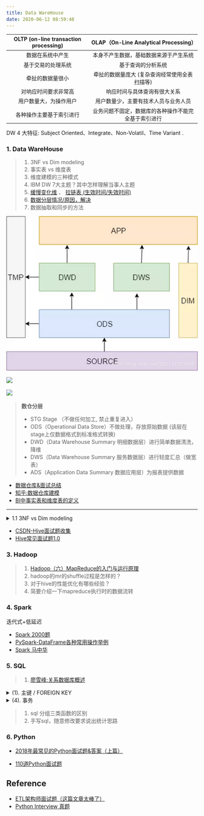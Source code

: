 ```yaml
---
title: Data WareHouse
date: 2020-06-12 08:59:48
---
```


OLTP (on-line transaction processing) | OLAP（On-Line Analytical Processing）
:-------: | :-------:
数据在系统中产生 | 本身不产生数据，基础数据来源于产生系统
基于交易的处理系统 | 基于查询的分析系统
牵扯的数据量很小 | 牵扯的数据量庞大 (复杂查询经常使用全表扫描等)
对响应时间要求非常高 | 响应时间与具体查询有很大关系
用户数量大，为操作用户 | 用户数量少，主要有技术人员与业务人员
各种操作主要基于索引进行 | 业务问题不固定，数据库的各种操作不能完全基于索引进行

DW 4 大特征:  Subject Oriented、Integrate、Non-Volatil、Time Variant .

### 1. Data WareHouse

> 1. 3NF vs Dim modeling 
> 2. 事实表 vs 维度表
> 3. 维度建模的三种模式
> 4. IBM DW 7大主题？其中怎样理解当事人主题
> 5. [缓慢变化维](https://zh.twgreatdaily.com/mrqjjnABjYh_GJGV_3je.html) 、 [拉链表 (生效时间/失效时间)](https://blog.csdn.net/qq_42696788/article/details/104989949)
> 6. [数据分层情况/原因，解决](https://blog.csdn.net/QQ1131221088/article/details/89927920)
> 7. 数据抽取和同步的方法

![](/images/dataware/data-layer.png)

![](https://img-blog.csdnimg.cn/20190910140014944.png?x-oss-process=image/watermark,type_ZmFuZ3poZW5naGVpdGk,shadow_10,text_aHR0cHM6Ly9ibG9nLmNzZG4ubmV0L3dhbmdwaW5nNjIz,size_16,color_FFFFFF,t_70)

![](https://ask.qcloudimg.com/http-save/yehe-6343589/5u2krenpem.png?imageView2/2/w/1620)

> **数仓分层**
>
> - STG Stage （不做任何加工, 禁止重复进入）
> - ODS（Operational Data Store）不做处理，存放原始数据 (该层在stage上仅数据格式到标准格式转换)
> - DWD（Data Warehouse Summary 明细数据层）进行简单数据清洗，降维
> - DWS（Data Warehouse Summary 服务数据层）进行轻度汇总（做宽表）
> - ADS（Application Data Summary 数据应用层）为报表提供数据

- [数据仓库&面试总结](https://zhuanlan.zhihu.com/p/145087259)
- [知乎:数据仓库建模](https://zhuanlan.zhihu.com/p/74765529)
- [BI中事实表和维度表的定义](https://blog.csdn.net/u011402596/article/details/44083987)

---

<details>
<summary>1.1 3NF vs Dim modeling </summary>
```
3NF: 
	每个属性值唯一，不具有多义性；
	每个非主属性必须完全依赖于整个主键，而非主键的一部分；    
	每个非主属性不能依赖于其他关系中的属性，因为这样的话，这种属性应该归到其他关系中。    

维度模型:   是一个规范化的 事实表 和 反规范化的一些 维度表 组成的
	
       (1) 一种非规范化的关系模型
       (2) 表跟表之间的关系通过 keyword 和 foreign-key 来定义
```
</details>

<details>
<summary>1.2 事实表 vs 维度表</summary>
```
维度表:
  1. 维表的范围很宽（具有多个属性）
  2. 跟事实表相比，行数相对较小，通常小于 10 万条
  3. 内容相对固定，几乎就是一类查找表，或编码表
事实表:
  1. 数据量大
  2. 列数较少
  3. 经常发生变化
```
</details>

<details>
<summary>1.3 维度建模的三种模式</summary>
```
星型模式（Star Schema）
雪花模型（Snowflake Schema）
星座模型（Fact Constellations Schema）
```
</details>


<details>
<summary>1.4 IBM 7大主题</summary>
```
设计数据仓库按主题划分现在有2种方案:

1. 当事人、地域、协议、事件、产品、资产、营销、渠道等主题划分；
2. 客户、公共、交易、存款、贷款、银行卡、总账、中间业务、渠道等主题划分

数据仓库面向在数据模型中典型的主题领域包括 顾客、产品、订单 和 财务 或是其他某项事务或活动。
```
</details>

<details>
<summary>1.5 缓慢变化维</summary>
```
1. 重写维度值
2. 插入新的维度行
3. 添加维度列
4. 快照方式，每天导一份 dt，定期清理历史数据
```
</details>

### 2. [Hive](/2016/02/15/hadoop/hadoop-hive-brief/)

`Input -> Mappers -> Sort,Shuffle -> Reducers -> Output`

<details>
<summary>Hive 系统架构</summary>
<img src="/images/hadoop/hive-02.png" width="550" alt="Hive 系统架构" />

</details>

> 1. [hive整个调优过程做了哪些?](https://blog.csdn.net/WYpersist/article/details/80030921)
> 2. [Hive性能调优的最佳实践](https://blog.csdn.net/jmx_bigdata/article/details/88035201)
> 3. [Hive 图文并茂-数据仓库 ](https://www.cnblogs.com/moveofgod/p/12383384.html)
> 4. [电商数仓项目系列一：数据仓库简介](https://blog.csdn.net/wangping623/article/details/100697280)
> 2. hive数仓整体架构，实现过程，有哪些问题，是怎样解决的
> 3. 元数据是怎样管理的？元数据中都包括了那些数据
> 4. 怎样保证数据质量
> 5. mapreduce 执行原理
> 6. hive的窗口函数
> 7. hive 分区和分桶具体怎么实现的？
> 8. Hive 支持的底层数据文件类型有哪些
> 9. 数据表的分组和分块？


<details>
<summary>1. Hive 原理</summary>
```
1. 用户提交查询等任务给Driver。
2. 编译器获得该用户的任务Plan。
3. 编译器Compiler根据用户任务去MetaStore中获取需要的Hive的元数据信息。
4. 编译器Compiler得到元数据信息，对任务进行编译，先将HiveQL转换为抽象语法树，然后将抽象语法树转换成查询块，将查询块转化为逻辑的查询计划，重写逻辑查询计划，将逻辑计划转化为物理的计划（MapReduce）, 最后选择最佳的策略。
5. 将最终的计划提交给Driver。
6. Driver将计划Plan转交给ExecutionEngine去执行，获取元数据信息，提交给JobTracker或者SourceManager执行该任务，任务会直接读取HDFS中文件进行相应的操作。
7. 获取执行的结果。
8. 取得并返回执行结果。
```
</details>

<details>
<summary>2. hadoop处理数据的过程，有几个显著的特征</summary>
```
1.不怕数据多，就怕数据倾斜。
2．对jobs数比较多的作业运行效率相对比较低，比如即使有几百行的表，如果多次关联多次汇总，产生十几个jobs，没半小时是跑不完的。map reduce作业初始化的时间是比较长的。
3.对sum，count来说，不存在数据倾斜问题。
4.对count(distinct ),效率较低，数据量一多，准出问题，如果是多count(distinct )效率更低
```
</details>

<details>
<summary>4. Sqoop 问题</summary>
```bash
function import_data_hdfs() {
  sqoop import \
    -Dorg.apache.sqoop.splitter.allow_text_splitter=true --connect ${jdbc_url} --username ${jdbc_username} --password  ${jdbc_passwd} \
    --query "${exec_sql}" \
    --split-by ${id} -m 20 \
    --target-dir ${target_dir} \
    --fields-terminated-by "\001" --lines-terminated-by "\n" \
    --hive-drop-import-delims \
    --null-string '\\N' --null-non-string '\\N'
  check_success
  echo_ex "end successful import ${target_dir}. field.delim : \001"
}
(1) 导入导出Null存储一致性问题
        导出数据时采用–input-null-string和–input-null-non-string
        导入数据时采用–null-string和–null-non-string
(2). jdbc_url
         jdbc_url="jdbc:mysql://xxxx:3306/reportpublic?autoReconnect=true"
(3). Map 阶段, 只有
          原理是重写了 MR： inputformat 和 outputformat
```
</details>

- [CSDN-Hive面试题收集](https://blog.csdn.net/WYpersist/article/details/80102757)
- [Hive常见面试题1.0](https://zhuanlan.zhihu.com/p/93932766)

### 3. Hadoop

> 1. [Hadoop（六）MapReduce的入门与运行原理](https://www.cnblogs.com/frankdeng/p/9311438.html)
> 2. hadoop的mr的shuffle过程是怎样的？
> 3. 对于hive的性能优化有哪些经验？
> 4. 简要介绍一下mapreduce执行时的数据流转

### 4. Spark

迭代式+低延迟

- [Spark 2000题](https://www.jianshu.com/p/7a8fca3838a4)
- [PySpark-DataFrame各种常用操作举例](https://blog.csdn.net/anshuai_aw1/article/details/87881079)
- [Spark 马中华](https://blog.csdn.net/zhongqi2513/category_6081152.html)

### 5. SQL

> 1. [廖雪峰:关系数据库概述](https://www.liaoxuefeng.com/wiki/1177760294764384/1179613436834240)

<details>
<summary>(1). 主键 / FOREIGN KEY</summary>
```
身份证号、手机 这些看上去可以唯一的字段，均不可用作主键。
作为主键最好是完全业务无关的字段，我们一般把这个字段命名为id。
自增整数类型

没有必要的情况下，我们尽量不使用联合主键，因为它给关系表带来了复杂度的上升。

由于外键约束会降低数据库的性能，大部分互联网应用程序为了追求速度，并不设置外键约束，而是仅靠应用程序自身来保证逻辑的正确性。
```
</details>

<details>
<summary>(2). INDEX</summary>
```
可以对一张表创建多个索引。索引的优点是提高了查询效率

缺点是在插入、更新和删除记录时，需要同时修改索引，因此，索引越多，插入、更新和删除记录的速度就越慢。

对于主键，关系数据库会自动对其创建主键索引。使用主键索引的效率是最高的，因为主键会保证绝对唯一。
```
</details>

<details>
<summary>(3). SQL查询</summary>
```sql
3.1 基础查询

SELECT * FROM students WHERE score >= 80;
SELECT id, name, gender, score FROM students ORDER BY score;
SELECT id, name, gender, score FROM students ORDER BY score DESC LIMIT 3 OFFSET 6; 第3页
SELECT COUNT(*) boys FROM students WHERE gender = 'M';

3.2 分组查询:

SELECT COUNT(*) num FROM students GROUP BY class_id;
SELECT class_id, gender, COUNT(*) num FROM students GROUP BY class_id, gender;

3.3 多表查询:

SELECT
    s.id sid,
    s.name,
    s.gender,
    s.score,
    c.id cid,
    c.name cname
FROM students s, classes c
WHERE s.gender = 'M' AND c.id = 1;

使用多表查询可以获取M x N行记录；
多表查询的结果集可能非常巨大，要小心使用。

3.4 连接查询:

JOIN查询需要先确定主表，然后把另一个表的数据“附加”到结果集上；
INNER JOIN是最常用的一种JOIN查询，它的语法是SELECT ... FROM <表1> INNER JOIN <表2> ON <条件...>；
JOIN查询仍然可以使用WHERE条件和ORDER BY排序。

```
</details>

<details>
<summary>(4). 事务</summary>
</details>

> 1. sql 分组三类函数的区别
> 2. 手写sql，随意修改要求说出统计思路

### 6. Python

- [2018年最常见的Python面试题&答案（上篇）](https://juejin.im/post/5b6bc1d16fb9a04f9c43edc3)

- [110道Python面试题](https://zhuanlan.zhihu.com/p/54430650)


## Reference

- [ETL架构师面试题（这篇文章太棒了）](https://www.cnblogs.com/tmeily/p/4593700.html)
- [Python Interview 真题](https://zhuanlan.zhihu.com/p/54430650)
